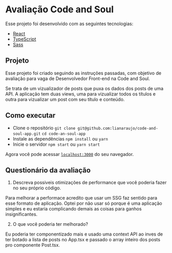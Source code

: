 # Avaliação Code and Soul

Esse projeto foi desenvolvido com as seguintes tecnologias:

- [React](https://reactjs.org)
- [TypeScript](https://www.typescriptlang.org/)
- [Sass](https://sass-lang.com/)

## Projeto

Esse projeto foi criado seguindo as instruções passadas, com objetivo de 
avaliação para vaga de Desenvolvedor Front-end na Code and Soul.

Se trata de um vizualizador de posts que puxa os dados dos posts de uma API. 
A aplicação tem duas views, uma para vizualizar todos os títulos e outra para 
vizualizar um post com seu título e conteúdo.

## Como executar

- Clone o repositório
`git clone git@github.com:lianaraujo/code-and-soul-app.git`
`cd code-an-soul-app`
- Instale as dependências
`npm install` ou `yarn`
- Inicie o servidor 
`npm start` ou `yarn start`

Agora você pode acessar [`localhost:3000`](http://localhost:3000) do seu navegador.

## Questionário da avaliação

1. Descreva possiveis otimizações de performance que você poderia fazer no seu
próprio código.

Para melhorar a performace acredito que usar um SSG faz sentido para esse formato
de aplicação. Optei por não usar só porque é uma aplicação simples e eu estaria 
complicando demais as coisas para ganhos insignificantes. 

2. O que você poderia ter melhorado?

Eu poderia ter componentizado mais e usado uma context API ao inves de ter botado
a lista de posts no App.tsx e passado o array inteiro dos posts pro componente Post.tsx.
